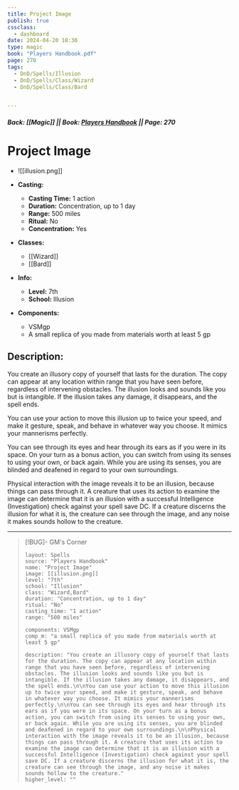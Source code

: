 ```yaml
---
title: Project Image
publish: true
cssclass:
  - dashboard
date: 2024-04-20 18:30
type: magic
book: "Players Handbook.pdf"
page: 270
tags:
  - DnD/Spells/Illusion
  - DnD/Spells/Class/Wizard
  - DnD/Spells/Class/Bard


---
```


##### Back: [[Magic]] || Book: [Players Handbook](https://drive.google.com/drive/folders/1O5bhpYizcIT5xxAoLOuzCRht_PVS7VSG?usp=sharing) || Page: 270

# Project Image
- ![[illusion.png]]
- **Casting:**
    - **Casting Time:** 1 action
    - **Duration:** Concentration, up to 1 day
    - **Range:** 500 miles
    - **Ritual:** No
    - **Concentration:** Yes
- **Classes:**
    - [[Wizard]]
    - [[Bard]]

- **Info:**
    - **Level:** 7th
    - **School:** Illusion
- **Components:**
    - VSMgp
    - A small replica of you made from materials worth at least 5 gp

## Description:
You create an illusory copy of yourself that lasts for the duration. The copy can appear at any location within range that you have seen before, regardless of intervening obstacles. The illusion looks and sounds like you but is intangible. If the illusion takes any damage, it disappears, and the spell ends.

You can use your action to move this illusion up to twice your speed, and make it gesture, speak, and behave in whatever way you choose. It mimics your mannerisms perfectly.

You can see through its eyes and hear through its ears as if you were in its space. On your turn as a bonus action, you can switch from using its senses to using your own, or back again. While you are using its senses, you are blinded and deafened in regard to your own surroundings.

Physical interaction with the image reveals it to be an illusion, because things can pass through it. A creature that uses its action to examine the image can determine that it is an illusion with a successful Intelligence (Investigation) check against your spell save DC. If a creature discerns the illusion for what it is, the creature can see through the image, and any noise it makes sounds hollow to the creature.



---

> [!BUG]- GM's Corner
>
> ```statblock
> layout: Spells
> source: "Players Handbook"
> name: "Project Image"
> image: [[illusion.png]]
> level: "7th"
> school: "Illusion"
> class: "Wizard,Bard"
> duration: "Concentration, up to 1 day"
> ritual: "No"
> casting_time: "1 action"
> range: "500 miles"
>
> components: VSMgp
> comp_m: "a small replica of you made from materials worth at least 5 gp"
>
> description: "You create an illusory copy of yourself that lasts for the duration. The copy can appear at any location within range that you have seen before, regardless of intervening obstacles. The illusion looks and sounds like you but is intangible. If the illusion takes any damage, it disappears, and the spell ends.\n\nYou can use your action to move this illusion up to twice your speed, and make it gesture, speak, and behave in whatever way you choose. It mimics your mannerisms perfectly.\n\nYou can see through its eyes and hear through its ears as if you were in its space. On your turn as a bonus action, you can switch from using its senses to using your own, or back again. While you are using its senses, you are blinded and deafened in regard to your own surroundings.\n\nPhysical interaction with the image reveals it to be an illusion, because things can pass through it. A creature that uses its action to examine the image can determine that it is an illusion with a successful Intelligence (Investigation) check against your spell save DC. If a creature discerns the illusion for what it is, the creature can see through the image, and any noise it makes sounds hollow to the creature."
> higher_level: ""
> ```
